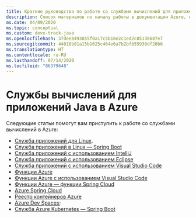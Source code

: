 ```yaml
---
title: Краткие руководства по работе со службами вычислений для приложений Java в Azure
description: Список материалов по началу работы в документации Azure, касающейся служб вычислений для приложений Java.
ms.date: 04/09/2020
ms.topic: conceptual
ms.custom: devx-track-java
ms.openlocfilehash: 37dee8493855f0a17c5b18e2c1ed2c85138687e7
ms.sourcegitcommit: 44016b81a15b1625c464e6a7b2bfb55938df20b6
ms.translationtype: HT
ms.contentlocale: ru-RU
ms.lasthandoff: 07/14/2020
ms.locfileid: "86379648"
---
```

# <a name="compute-services-for-java-apps-on-azure"></a>Службы вычислений для приложений Java в Azure

Следующие статьи помогут вам приступить к работе со службами вычислений в Azure:

- [Служба приложений для Linux](/azure/app-service/containers/quickstart-java).
- [Служба приложений в Linux — Spring Boot](/azure/developer/java/spring-framework/deploy-spring-boot-java-app-with-maven-plugin)
- [Служба приложений с использованием IntelliJ](/azure/developer/java/toolkit-for-intellij/create-hello-world-web-app)
- [Служба приложений с использованием Eclipse](/azure/developer/java/toolkit-for-eclipse/create-hello-world-web-app)
- [Служба приложений с использованием Visual Studio Code](https://code.visualstudio.com/docs/java/java-webapp)
- [Функции Azure](/azure/azure-functions/functions-create-first-azure-function-azure-cli?tabs=bash%2Cbrowser&pivots=programming-language-java)
- [Функции Azure с использованием Visual Studio Code](/azure/azure-functions/functions-create-first-function-vs-code?pivots=programming-language-java)
- [Функции Azure — функции Spring Cloud](/azure/developer/java/spring-framework/getting-started-with-spring-cloud-function-in-azure)
- [Azure Spring Cloud](/azure/spring-cloud/spring-cloud-quickstart-launch-app-portal)
- [Реестр контейнеров Azure](/azure/container-registry/container-registry-java-quickstart)
- [Azure Dev Spaces](/azure/dev-spaces/quickstart-java);
- [Служба Azure Kubernetes — Spring Boot](/azure/developer/java/spring-framework/deploy-spring-boot-java-app-on-kubernetes)
